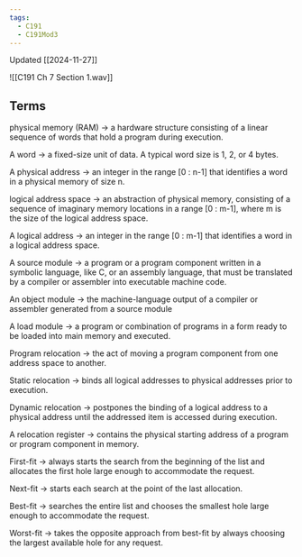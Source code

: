 ```yaml
---
tags:
  - C191
  - C191Mod3
---
```

Updated [[2024-11-27]]

![[C191 Ch 7 Section 1.wav]]

## Terms

physical memory (RAM) → a hardware structure consisting of a linear sequence of words that hold a program during execution. 

A word → a fixed-size unit of data. A typical word size is 1, 2, or 4 bytes.

A physical address → an integer in the range [0 : n-1] that identifies a word in a physical memory of size n.

logical address space → an abstraction of physical memory, consisting of a sequence of imaginary memory locations in a range [0 : m-1], where m is the size of the logical address space.

A logical address → an integer in the range [0 : m-1] that identifies a word in a logical address space.

A source module → a program or a program component written in a symbolic language, like C, or an assembly language, that must be translated by a compiler or assembler into executable machine code.

An object module → the machine-language output of a compiler or assembler generated from a source module

A load module → a program or combination of programs in a form ready to be loaded into main memory and executed.

Program relocation → the act of moving a program component from one address space to another.

Static relocation → binds all logical addresses to physical addresses prior to execution.

Dynamic relocation → postpones the binding of a logical address to a physical address until the addressed item is accessed during execution.

A relocation register → contains the physical starting address of a program or program component in memory.

First-fit → always starts the search from the beginning of the list and allocates the first hole large enough to accommodate the request.

Next-fit → starts each search at the point of the last allocation. 

Best-fit → searches the entire list and chooses the smallest hole large enough to accommodate the request. 

Worst-fit → takes the opposite approach from best-fit by always choosing the largest available hole for any request.
